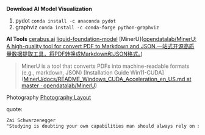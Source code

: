 **Download AI Model Visualization**
1. pydot `conda install -c anaconda pydot`
2. graphviz `conda install -c conda-forge python-graphviz`

**AI Tools**
[cerabus.ai](https://inference.cerebras.ai/)
[liquid-foundation-model](https://playground.liquid.ai/chat?model=cm1ooqdqo000208jx67z86FtK)
[MinerU]([opendatalab/MinerU: A high-quality tool for convert PDF to Markdown and JSON.一站式开源高质量数据提取工具，将PDF转换成Markdown和JSON格式。](https://github.com/opendatalab/MinerU))
>MinerU is a tool that converts PDFs into machine-readable formats (e.g., markdown, JSON)
>[Installation Guide Win11-CUDA]([MinerU/docs/README_Windows_CUDA_Acceleration_en_US.md at master · opendatalab/MinerU](https://github.com/opendatalab/MinerU/blob/master/docs/README_Windows_CUDA_Acceleration_en_US.md))


Photography
[Photography Layout](https://www.facebook.com/share/p/1BBFtYCNHB/)

quote:
```txt
Zai Schwarzenegger
"Studying is doubting your own capabilities man should always rely on stock knowledge, why bother studying if you presented well in class, if you've listened to your teachers and taken notes appropriately you shall always strive for academic exellence but not too much, that is why I never doubt my capabilities my own talent my own vision my own passion I shall never study because man does not doubt his own capability I shall never ever study because I never got cooked I am the one who cooks I am never cooked on my academic excellence I am talented I will never settle to studying" Ahhh video
```

